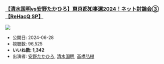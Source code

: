 ### [【清水国明vs安野たかひろ】東京都知事選2024！ネット討論会③【ReHacQ SP】](https://www.youtube.com/watch?v=f0AYRERgJYs)
[![](https://img.youtube.com/vi/f0AYRERgJYs/sddefault.jpg)](https://www.youtube.com/watch?v=f0AYRERgJYs)
-   公開日: 2024-06-28
-   視聴数: 96,525
-   **いいね数: 1,342**
-   出演者: [安野たかひろ](/rehacq_fan/people/安野たかひろ "wikilink"), [清水国明](/rehacq_fan/people/清水国明 "wikilink"), [高橋弘樹](/rehacq_fan/people/高橋弘樹 "wikilink")
